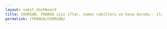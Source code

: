 ```yaml
---
layout: vakit_dashboard
title: COURSAN, FRANSA için iftar, namaz vakitleri ve hava durumu - ilçe/eyalet seç
permalink: /FRANSA/COURSAN/
---
```


<script type="text/javascript">
  var GLOBAL_COUNTRY = 'FRANSA';
  var GLOBAL_CITY = 'COURSAN';
  var GLOBAL_STATE = '';
  var lat = 72;
  var lon = 21;
</script>
